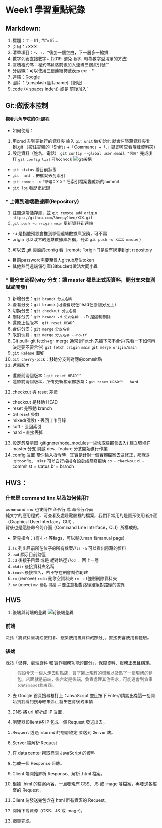 # Week1 學習重點紀錄
## Markdown:
1. 標題：＃＝h1 ; ##=h2…
2. 引用：>XXX
3. 清單項目：-、+、*後加一個空白，下一層多一縮排
4. 數字列表直接數字+.(2019\. 避免 `數字.` 轉為數字型清單的方法)
5. 區塊程式碼：程式碼段落前後加入連續三個反引號```
6. 分隔線：可以使用三個連續符號表示 ex: - *
7. 連結：[Google](https://www.google.com.tw/)
8. 圖片：![unsplash 圖片name]（網址）
9. code (4 spaces indent) 或是 前後加入`

## Git:做版本控制
#### 觀看六角學院的Git課程
* 如何使用：
1. 用cmd 去到要執行的資料夾 輸入 `git unit` 做初始化
就會在隱藏資料夾看到.git
（按住鍵盤的「Shift」+「Command」+「.」鍵即可查看隱藏資料夾）
2. 設定資料（姓名、電話）
`git config --global user.email "信箱"`
完成後 打 `git config list` 可以check 
![git架構](https://i.imgur.com/9Jk7Tql.png)
* `git status` 看目前狀態
* `git  add .` 把檔案丟到索引
* `git commit -m "新增ＸＸＸ"` 把索引檔案變成新的commit
* `git log`  看歷史紀錄

### * 上傳到遠端數據庫(Repository)
1. 註冊遠端儲存庫，並 `git remote add origin https://github.com/SheepyChen/XXX.git`
2. `git push -u origin main` 更新資料到遠端
* -u 是指他預設會推到哪個遠端數據庫服務，可不寫
* origin 可以改它的遠端數據庫名稱，例如 `git push -u XXXX master`）
3. 可以去.git 裏面的config 看［remote “origin “]是否有綁定到git repository
* 目前password需要至個人github產生token
* 其他熱門遠端儲存庫(Bitbucket)做法大同小異

### * 開分支流程(why 分支：讓 master 都是正式版資料，開分支來做測試或開發)
1. 新增分支：`git branch 分支名稱`
2. 查看分支：`git branch` (可查看現在head在哪個分支上)
3. 切換分支：`git checkout 分支名稱`
4. 刪除分支：`git branch -d 分支名稱` 、-D 是強制刪除
5. 還原上個版本：`git reset HEAD^`
6. 合併分支：`git merge 分支名稱`
7. 取消快轉：`git merge 分支名稱 --no-ff`
8. Git pull= git fetch+git merge
    通常會Fetch 先抓下來不合併(先看一下如何再決定要不要合併)
`git fetch origin main`
`git merge origin/main`
9. `git Rebase` [圖解](https://backlog.com/git-tutorial/tw/stepup/stepup2_8.html)
10. `Git cherry-pick`：移動分支到對應的commit點
11. 還原版本
* 還原前兩個版本：`git reset HEAD^^`
* 還原前兩個版本，所有更新檔案都放棄：`git reset HEAD^^ --hard`
12. checkout 與 reset 差異:
* checkout 是移動 HEAD
* reset 是移動 branch
 *  Git reset 參數
 *  mixed(預設) - 丟回工作目錄
 *  soft - 丟回索引
 *  hard - 直接丟掉
13. 設定忽略清單 .gitignore(node_modules一些快取檔都會丟入)
建立環境在 master 分支
開啟 dev、feature 分支開始進行作業
14. config 位置
當你輸入指令時，其實是針對一個實體檔案去做修正，那就是 .gitconfig。
alias 可以自行把指令設定成簡寫更快
co = checkout
ci = commit
st = status
br = branch



## HW3：
### 什麼是 command line 以及如何使用?
command line 也被稱作 命令行 或 命令行介面  
純文字的應用程式，可查看及處理電腦裡的檔案，我們平常用的是圖形使用者介面（Graphical User Interface，GUI），  
背後也是這些命令列介面（Command Line Interface，CLI）所構成的。  
* 常見指令：(有-i -r 等flags，可以輸入man 看manual page)
1. `ls` 列出目前所在位子的所有檔案//`ls -a` 可以看出隱藏的資料
2. `pwd` 顯示目前路徑
3. `cd` 後接子目錄 或是 絕對路徑 //`cd ..`回上一層
4. `mkdir` 後接資料夾名稱
5. `touch` 後接檔名，若不存在則會幫你創建
6. `rm` (remove) `rmdir`刪除空資料夾 `rm -rf`強制刪除資料夾 
7. `mv` (move) `mv 檔名 路徑` ＃要注意相對路徑跟絕對路徑的差異

## HW5
1. 後端與前端的差異
![前後端差異](https://ithelp.ithome.com.tw/upload/images/20200420/20124548MtMDOLDe86.png)
### 前端
泛指「將資料呈現給使用者、搜集使用者資料的部分」，直接影響使用者體驗。
### 後端
泛指「儲存、處理資料 和 實作服務功能的部分」，保障資料、服務正確且穩定。
> 假設今天一個人走去甜點店，買了架上現有的蛋糕以及點了一個現烤的麵包，店面就是前端，後台就是後端，負責處理其他需求，可能還會到倉庫(database)拿東西。

2. 去 Google 首頁搜尋框打上：JavaScript 並且按下 Enter//請說出從這一刻開始到我看到搜尋結果為止發生在背後的事情

1. DNS 將 url 解析成 IP 位置，
2. 瀏覽器(Client)將 IP 包成一個 Request 發送出去。
3. Request 透過 Internet 的層層協定 發送到 Server 端。
4. Server 端解析 Request
5. 在 data center 撈取有關 JavaScript 的資料
6. 包成一個 Response 回傳。
7. Client 端開始解析 Response、解析 .html 檔案。
8. 根據 .html 的檔案內容，一旦發現有 CSS、JS 或 image 等檔案，再發送各檔案的 Request 。
9. Client 端發送完包含在 html 所有資源的 Request。
10. 開始下載資源（CSS、JS 或 image）。
11. 網頁完成。






